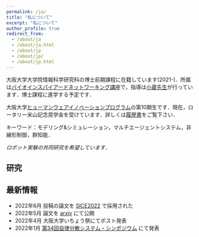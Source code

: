 ```yaml
---
permalink: /ja/
title: "私について"
excerpt: "私について"
author_profile: true
redirect_from: 
  - /about/ja
  - /about/ja.html
  - /about/jp
  - /about/jp/
  - /about/jp.html
---
```


大阪大学大学院情報科学研究科の博士前期課程に在籍しています(2021-)．所属は[バイオインスパイアードネットワーキング講座](http://www-waka.ics.es.osaka-u.ac.jp/)で，指導は[小蔵先生](https://masakiogura.com/)が行っています．博士課程に進学する予定です．

大阪大学[ヒューマンウェアイノベーションプログラム](https://www.humanware.osaka-u.ac.jp/)の第10期生です．現在，ロータリー米山記念奨学金を受けています．詳しくは[履歴書](/files/vita_aiyi_ja.pdf)をご覧下さい．

キーワード：モデリング&シミュレーション，マルチエージェントシステム，非線形制御，群知能．

*ロボット実験の共同研究を希望しています．*


## 研究
<script async class="speakerdeck-embed" data-slide="1" data-id="6acdc1b08b174ca7a141037f2863924a" data-ratio="1.33293838862559" src="//speakerdeck.com/assets/embed.js"></script>

## 最新情報

- 2022年6月 投稿の論文を [SICE2022](https://sice.jp/siceac/sice2022/) で採用された
- 2022年5月 論文を [arxiv](https://arxiv.org/abs/2205.08155) にて公開
- 2022年4月 大阪大学いちょう祭にてポスト発表
- 2022年1月 [第34回自律分散システム・シンポジウム](https://sites.google.com/sice-das.org/das34th/) にて発表
